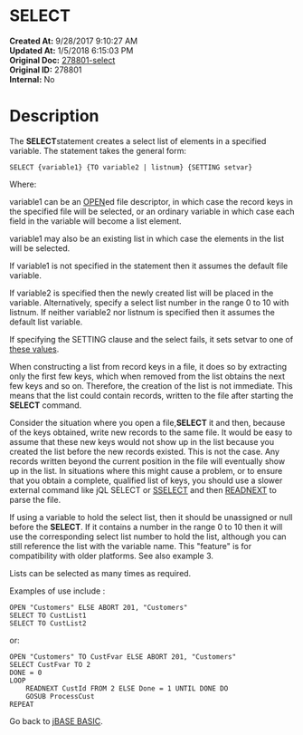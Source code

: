 # SELECT

**Created At:** 9/28/2017 9:10:27 AM  
**Updated At:** 1/5/2018 6:15:03 PM  
**Original Doc:** [278801-select](https://docs.jbase.com/36868-jbase-basic/278801-select)  
**Original ID:** 278801  
**Internal:** No  


# Description

The **SELECT**statement creates a select list of elements in a specified variable. The statement takes the general form:

```
SELECT {variable1} {TO variable2 | listnum} {SETTING setvar}
```

Where:

variable1 can be an [OPEN](./../open)ed file descriptor, in which case the record keys in the specified file will be selected, or an ordinary variable in which case each field in the variable will become a list element.

variable1 may also be an existing list in which case the elements in the list will be selected.

If variable1 is not specified in the statement then it assumes the default file variable.

If variable2 is specified then the newly created list will be placed in the variable. Alternatively, specify a select list number in the range 0 to 10 with listnum. If neither variable2 nor listnum is specified then it assumes the default list variable.

If specifying the SETTING clause and the select fails, it sets setvar to one of [these values](./../incremental-file-errors).



When constructing a list from record keys in a file, it does so by extracting only the first few keys, which when removed from the list obtains the next few keys and so on. Therefore, the creation of the list is not immediate. This means that the list could contain records, written to the file after starting the **SELECT** command.

Consider the situation where you open a file,**SELECT** it and then, because of the keys obtained, write new records to the same file. It would be easy to assume that these new keys would not show up in the list because you created the list before the new records existed. This is not the case. Any records written beyond the current position in the file will eventually show up in the list. In situations where this might cause a problem, or to ensure that you obtain a complete, qualified list of keys, you should use a slower external command like jQL SELECT or [SSELECT](./../sselect) and then [READNEXT](./../readnext) to parse the file.

If using a variable to hold the select list, then it should be unassigned or null before the **SELECT**. If it contains a number in the range 0 to 10 then it will use the corresponding select list number to hold the list, although you can still reference the list with the variable name. This "feature" is for compatibility with older platforms. See also example 3.

Lists can be selected as many times as required.

Examples of use include :

```
OPEN "Customers" ELSE ABORT 201, "Customers"
SELECT TO CustList1
SELECT TO CustList2
```

or:

```
OPEN "Customers" TO CustFvar ELSE ABORT 201, "Customers"
SELECT CustFvar TO 2
DONE = 0
LOOP
    READNEXT CustId FROM 2 ELSE Done = 1 UNTIL DONE DO
    GOSUB ProcessCust
REPEAT
```



Go back to [jBASE BASIC](./../jbase-basic-programmers-reference-guide).
